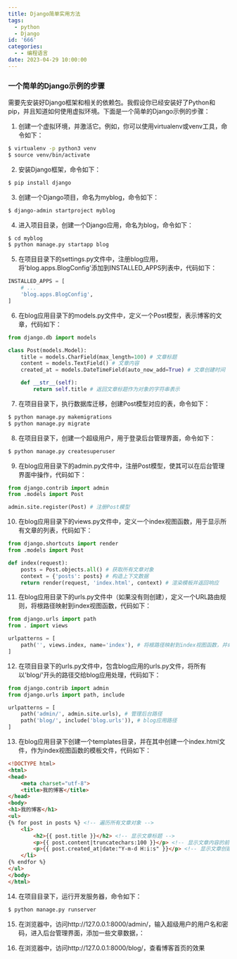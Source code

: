 ```yaml
---
title: Django简单实用方法
tags:
  - python
  - Django
id: '666'
categories:
  - - 编程语言
date: 2023-04-29 10:00:00
---
```


### 一个简单的Django示例的步骤
需要先安装好Django框架和相关的依赖包。我假设你已经安装好了Python和pip，并且知道如何使用虚拟环境。下面是一个简单的Django示例的步骤：

1. 创建一个虚拟环境，并激活它。例如，你可以使用virtualenv或venv工具，命令如下：

```bash
$ virtualenv -p python3 venv
$ source venv/bin/activate
```

2. 安装Django框架，命令如下：

```bash
$ pip install django
```

3. 创建一个Django项目，命名为myblog，命令如下：

```bash
$ django-admin startproject myblog
```

4. 进入项目目录，创建一个Django应用，命名为blog，命令如下：

```bash
$ cd myblog
$ python manage.py startapp blog
```

5. 在项目目录下的settings.py文件中，注册blog应用，将'blog.apps.BlogConfig'添加到INSTALLED_APPS列表中，代码如下：

```python
INSTALLED_APPS = [
    # ...
    'blog.apps.BlogConfig',
]
```

6. 在blog应用目录下的models.py文件中，定义一个Post模型，表示博客的文章，代码如下：

```python
from django.db import models

class Post(models.Model):
    title = models.CharField(max_length=100) # 文章标题
    content = models.TextField() # 文章内容
    created_at = models.DateTimeField(auto_now_add=True) # 文章创建时间

    def __str__(self):
        return self.title # 返回文章标题作为对象的字符串表示
```

7. 在项目目录下，执行数据库迁移，创建Post模型对应的表，命令如下：

```bash
$ python manage.py makemigrations
$ python manage.py migrate
```

8. 在项目目录下，创建一个超级用户，用于登录后台管理界面，命令如下：

```bash
$ python manage.py createsuperuser
```

9. 在blog应用目录下的admin.py文件中，注册Post模型，使其可以在后台管理界面中操作，代码如下：

```python
from django.contrib import admin
from .models import Post

admin.site.register(Post) # 注册Post模型
```

10. 在blog应用目录下的views.py文件中，定义一个index视图函数，用于显示所有文章的列表，代码如下：

```python
from django.shortcuts import render
from .models import Post

def index(request):
    posts = Post.objects.all() # 获取所有文章对象
    context = {'posts': posts} # 构造上下文数据
    return render(request, 'index.html', context) # 渲染模板并返回响应
```

11. 在blog应用目录下的urls.py文件中（如果没有则创建），定义一个URL路由规则，将根路径映射到index视图函数，代码如下：

```python
from django.urls import path
from . import views

urlpatterns = [
    path('', views.index, name='index'), # 将根路径映射到index视图函数，并命名为index
]
```

12. 在项目目录下的urls.py文件中，包含blog应用的urls.py文件，将所有以'blog/'开头的路径交给blog应用处理，代码如下：

```python
from django.contrib import admin
from django.urls import path, include

urlpatterns = [
    path('admin/', admin.site.urls), # 管理后台路径
    path('blog/', include('blog.urls')), # blog应用路径
]
```

13. 在blog应用目录下创建一个templates目录，并在其中创建一个index.html文件，作为index视图函数的模板文件，代码如下：

```html
<!DOCTYPE html>
<html>
<head>
    <meta charset="utf-8">
    <title>我的博客</title>
</head>
<body>
<h1>我的博客</h1>
<ul>
{% for post in posts %} <!-- 遍历所有文章对象 -->
    <li>
        <h2>{{ post.title }}</h2> <!-- 显示文章标题 -->
        <p>{{ post.content|truncatechars:100 }}</p> <!-- 显示文章内容的前100个字符 -->
        <p>{{ post.created_at|date:"Y-m-d H:i:s" }}</p> <!-- 显示文章创建时间 -->
    </li>
{% endfor %}
</ul>
</body>
</html>
```

14. 在项目目录下，运行开发服务器，命令如下：

```bash
$ python manage.py runserver
```

15. 在浏览器中，访问http://127.0.0.1:8000/admin/，输入超级用户的用户名和密码，进入后台管理界面，添加一些文章数据，：



16. 在浏览器中，访问http://127.0.0.1:8000/blog/，查看博客首页的效果

